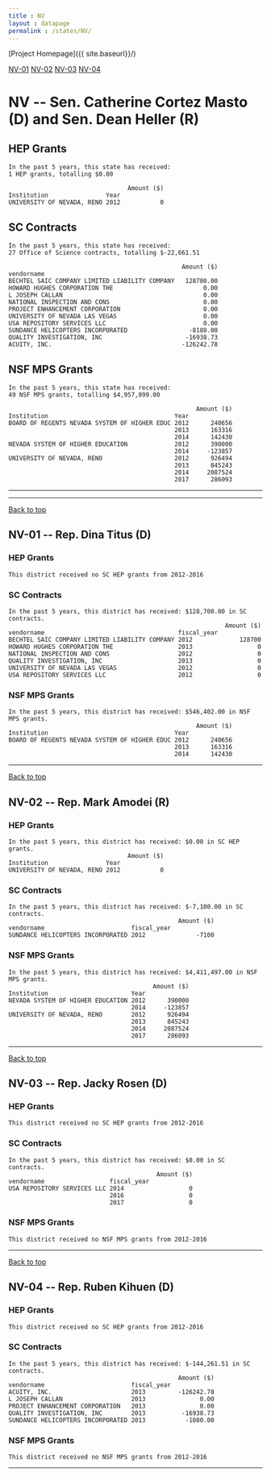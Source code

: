 ```yaml
---
title : NV
layout : datapage
permalink : /states/NV/
---
```

<a name="top"></a>
[Project Homepage]({{ site.baseurl}}/)


[NV-01](#NV-01)  [NV-02](#NV-02)  [NV-03](#NV-03)  [NV-04](#NV-04)  

# NV -- Sen. Catherine Cortez Masto (D) and  Sen. Dean Heller (R)
## HEP Grants
```
In the past 5 years, this state has received:
1 HEP grants, totalling $0.00
 
                                 Amount ($)
Institution                Year            
UNIVERSITY OF NEVADA, RENO 2012           0
```
## SC Contracts
```
In the past 5 years, this state has received:
27 Office of Science contracts, totalling $-22,661.51
 
                                                Amount ($)
vendorname                                                
BECHTEL SAIC COMPANY LIMITED LIABILITY COMPANY   128700.00
HOWARD HUGHES CORPORATION THE                         0.00
L JOSEPH CALLAN                                       0.00
NATIONAL INSPECTION AND CONS                          0.00
PROJECT ENHANCEMENT CORPORATION                       0.00
UNIVERSITY OF NEVADA LAS VEGAS                        0.00
USA REPOSITORY SERVICES LLC                           0.00
SUNDANCE HELICOPTERS INCORPORATED                 -8180.00
QUALITY INVESTIGATION, INC                       -16938.73
ACUITY, INC.                                    -126242.78
```
## NSF MPS Grants
```
In the past 5 years, this state has received:
49 NSF MPS grants, totalling $4,957,899.00
 
                                                    Amount ($)
Institution                                   Year            
BOARD OF REGENTS NEVADA SYSTEM OF HIGHER EDUC 2012      240656
                                              2013      163316
                                              2014      142430
NEVADA SYSTEM OF HIGHER EDUCATION             2012      390000
                                              2014     -123857
UNIVERSITY OF NEVADA, RENO                    2012      926494
                                              2013      845243
                                              2014     2087524
                                              2017      286093
```
---
---
<a name="NV-01"></a>
[Back to top](#top)
## NV-01 -- Rep. Dina Titus (D)
### HEP Grants
```
This district received no SC HEP grants from 2012-2016
```
### SC Contracts
```
In the past 5 years, this district has received: $128,700.00 in SC contracts.
                                                            Amount ($)
vendorname                                     fiscal_year            
BECHTEL SAIC COMPANY LIMITED LIABILITY COMPANY 2012             128700
HOWARD HUGHES CORPORATION THE                  2013                  0
NATIONAL INSPECTION AND CONS                   2012                  0
QUALITY INVESTIGATION, INC                     2013                  0
UNIVERSITY OF NEVADA LAS VEGAS                 2012                  0
USA REPOSITORY SERVICES LLC                    2012                  0
```
### NSF MPS Grants
```
In the past 5 years, this district has received: $546,402.00 in NSF MPS grants.
                                                    Amount ($)
Institution                                   Year            
BOARD OF REGENTS NEVADA SYSTEM OF HIGHER EDUC 2012      240656
                                              2013      163316
                                              2014      142430
```
---
<a name="NV-02"></a>
[Back to top](#top)
## NV-02 -- Rep. Mark Amodei (R)
### HEP Grants
```
In the past 5 years, this district has received: $0.00 in SC HEP grants.
                                 Amount ($)
Institution                Year            
UNIVERSITY OF NEVADA, RENO 2012           0
```
### SC Contracts
```
In the past 5 years, this district has received: $-7,100.00 in SC contracts.
                                               Amount ($)
vendorname                        fiscal_year            
SUNDANCE HELICOPTERS INCORPORATED 2012              -7100
```
### NSF MPS Grants
```
In the past 5 years, this district has received: $4,411,497.00 in NSF MPS grants.
                                        Amount ($)
Institution                       Year            
NEVADA SYSTEM OF HIGHER EDUCATION 2012      390000
                                  2014     -123857
UNIVERSITY OF NEVADA, RENO        2012      926494
                                  2013      845243
                                  2014     2087524
                                  2017      286093
```
---
<a name="NV-03"></a>
[Back to top](#top)
## NV-03 -- Rep. Jacky Rosen (D)
### HEP Grants
```
This district received no SC HEP grants from 2012-2016
```
### SC Contracts
```
In the past 5 years, this district has received: $0.00 in SC contracts.
                                         Amount ($)
vendorname                  fiscal_year            
USA REPOSITORY SERVICES LLC 2014                  0
                            2016                  0
                            2017                  0
```
### NSF MPS Grants
```
This district received no NSF MPS grants from 2012-2016
```
---
<a name="NV-04"></a>
[Back to top](#top)
## NV-04 -- Rep. Ruben Kihuen (D)
### HEP Grants
```
This district received no SC HEP grants from 2012-2016
```
### SC Contracts
```
In the past 5 years, this district has received: $-144,261.51 in SC contracts.
                                               Amount ($)
vendorname                        fiscal_year            
ACUITY, INC.                      2013         -126242.78
L JOSEPH CALLAN                   2013               0.00
PROJECT ENHANCEMENT CORPORATION   2013               0.00
QUALITY INVESTIGATION, INC        2013          -16938.73
SUNDANCE HELICOPTERS INCORPORATED 2013           -1080.00
```
### NSF MPS Grants
```
This district received no NSF MPS grants from 2012-2016
```
---
